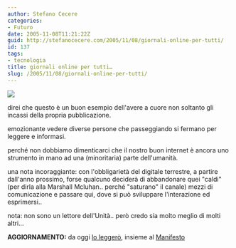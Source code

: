 ```yaml
---
author: Stefano Cecere
categories:
- Futuro
date: 2005-11-08T11:21:22Z
guid: http://stefanocecere.com/2005/11/08/giornali-online-per-tutti/
id: 137
tags:
- tecnologia
title: giornali online per tutti…
slug: /2005/11/08/giornali-online-per-tutti/
---
```


![](/wp-content/unita_onwall.jpg)

direi che questo è un buon esempio dell'avere a cuore non soltanto gli incassi della propria pubblicazione.
  
emozionante vedere diverse persone che passeggiando si fermano per leggere e informasi.

perch&#xe9; non dobbiamo dimenticarci che il nostro buon internet è ancora uno strumento in mano ad una (minoritaria) parte dell'umanità.

una nota incoraggiante: con l'obbligarietà del digitale terrestre, a partire dall'anno prossimo, forse qualcuno deciderà di abbandonare quei "caldi" (per dirla alla Marshall Mcluhan.. perché "saturano" il canale) mezzi di comunicazione e passare qui, dove si può sviluppare l'interazione ed esprimersi..

nota: non sono un lettore dell'Unità.. però credo sia molto meglio di molti altri…
  
**AGGIORNAMENTO:** da oggi [lo leggerò](http://www.unita.it), insieme al [Manifesto](http://www.ilmanifesto.it/)
